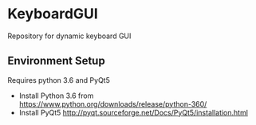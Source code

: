 # KeyboardGUI
Repository for dynamic keyboard GUI

## Environment Setup

Requires python 3.6 and PyQt5

* Install Python 3.6 from https://www.python.org/downloads/release/python-360/
* Install PyQt5 http://pyqt.sourceforge.net/Docs/PyQt5/installation.html